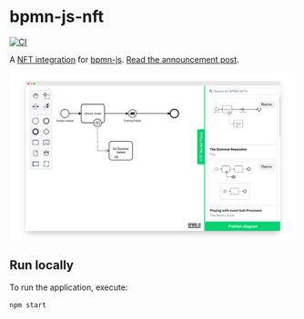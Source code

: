 # bpmn-js-nft

[![CI](https://github.com/nikku/bpmn-js-nft/actions/workflows/CI.yml/badge.svg)](https://github.com/nikku/bpmn-js-nft/actions/workflows/CI.yml)

A [NFT integration](https://www.forbes.com/advisor/investing/nft-non-fungible-token/) for [bpmn-js](https://github.com/bpmn-io/bpmn-js). [Read the announcement post](https://bpmn.io/blog/posts/2022-bpmn-js-nft-integration.html).


![screenshot](./resources/screenshot.png)


## Run locally

To run the application, execute:

```
npm start
```
